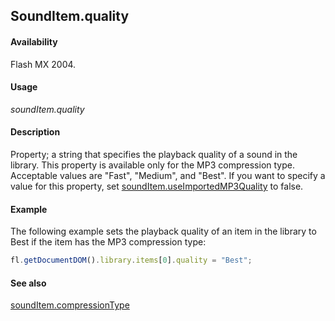 ## SoundItem.quality

#### Availability

Flash MX 2004.

#### Usage

*soundItem.quality*

#### Description

Property; a string that specifies the playback quality of a sound in the library. This property is available only for the MP3 compression type. Acceptable values are "Fast", "Medium", and "Best".
If you want to specify a value for this property, set [soundItem.useImportedMP3Quality](../SoundItem_object/soundIt13.md) to false.

#### Example

The following example sets the playback quality of an item in the library to Best if the item has the MP3 compression type:

```javascript
fl.getDocumentDOM().library.items[0].quality = "Best";

```

#### See also

[soundItem.compressionType](../SoundItem_object/soundIte2.md)
